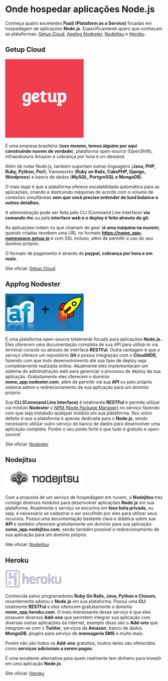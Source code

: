 # Onde hospedar aplicações Node.js

Conheça quatro excelentes **PaaS (Plataform as a Service)** focadas em hospedagem de aplicações **Node.js**. Especificamente quero que conheçam as plataformas: [Getup Cloud](http://getupcloud.com "Getup Cloud"), [Appfog Nodester](http://nodester.com "Appfog Nodester"), [Nodejitsu](http://nodejitsu.com "Nodejitsu") e [Heroku](http://www.heroku.com "Heroku").

## Getup Cloud

[![Getup Cloud](../images/getup-cloud.jpg "Getup Cloud")](http://getupcloud.com "Getup Cloud") 

É uma empresa brasileira (**isso mesmo, temos alguém por aqui construindo nuvem de verdade**), plataforma open-source (OpenShift), infraestrutura Amazon e cobrança por hora e on-demand.

Além de rodar Node.js, também suportam outras linguagens (**Java, PHP, Ruby, Python, Perl**), frameworks (**Ruby on Rails, CakePHP, Django, Wordpress**) e banco de dados (**MySQL, PortgreSQL e MongoDB**).

O mais legal é que a plataforma oferece escalabilidade automática para as aplicações, criando e destruindo máquinas de acordo com o volume de conexões simultâneas **sem que você precise entender de load balance e outros detalhes**.

A administração pode ser feita pelo CLI (Command Line Interface) **via comando rhc** ou pela **interface web e o deploy é feito através do git**.

As aplicações rodam no que chamam de gear (**é uma máquina na nuvem**), quando criadas recebem uma URL no formato **https://nome_app-namespace.getup.io** e com SSL incluso, além de permitir o uso do seu domínio próprio.

O formato de pagamento é através de **paypal, cobrança por hora e em reais**.

Site oficial: [Getup Cloud](http://getupcloud.com "Getup Cloud")

## Appfog Nodester

[![Appfog Nodester](../images/appfog-nodester.jpg "Appfog Nodester")](http://nodester.com "Appfog Nodester") 

É uma plataforma open-source totalmente focado para aplicações **Node.js.**. Eles oferecem uma documentação completa de sua API para utilizá-lo via terminal console ou através de interface **RESTFul**. Outra vantagem é que o serviço oferece um repositório **Git** e possui integração com o **Cloud9IDE**, fazendo com que todo desenvolvimento até sua fase de deploy seja completamente realizada online. Atualmente eles implementaram um sistema de administração web para gerenciar o processo de deploy da sua aplicação. Gratuitamente eles oferecem o domínio **nome_app.nodester.com**, além de permitir via sua **API** ou pelo próprio sistema admin o redirecionamento de sua aplicação para um domínio próprio.

Sua **CLI (Command Line Interface)** é totalmente **RESTFul** e permite utilizar via módulo **Nodester** o [NPM (Node Package Manager)](../npm-node-package-manager/ "NPM – Node Package Manager") no serviço fazendo com que seja instalado qualquer módulo em sua plataforma. Seu único defeito é que a plataforma é apenas dedicada para o **Node.js**, sendo necessário utilizar outro serviço de banco de dados para desenvolver uma aplicação completa. Porém o seu ponto forte é que tudo é gratuito e open-source!

Site oficial: [Nodester](http://nodester.com "Nodester")

## Nodejitsu

[![Nodejitsu](../images/nodejitsu.jpg "Nodejitsu")](http://nodejitsu.com "Nodejitsu") 

Com a proposta de um serviço de hospedagem em nuvem, o **Nodejitsu** traz consigo diversos módulos para desenvolver aplicações **Node.js** em sua plataforma. Atualmente o serviço se encontra em **fase beta privada**, ou seja, é necessário se cadastrar e ser escolhido por eles para utilizar seus recursos. Possui uma documentação bastante clara e didática sobre sua **API** e também oferecem gratuitamente um domínio para sua aplicação: **nome_app.nodejitsu.com**, sendo também possível o redirecionamento de sua aplicação para um domínio próprio.

Site oficial: [Nodejitsu](http://nodejitsu.com "Nodejitsu")

## Heroku

[![Heroku](../images/heroku.jpg "Heroku")](http://heroku.com "Heroku") 

Conhecida pelos programadores **Ruby On Rails, Java, Python e Closure**, recentemente adotou o **Node.js** em sua plataforma. Possui uma **CLI** totalmente **RESTFul** e eles oferecem gratuitamente o domínio **nome_app.heroku.com**. O mais interessante desse serviço é que eles possuem diversos **Add-ons** que permitem integrar sua aplicação com diversas outras aplicações da internet, exemplo disso são o **Add-ons** que integram-se com o **Twitter**, serviços da **Amazon**, banco de dados **MongoDB**, plugins para serviço de **mensageria SMS** e muito mais.

Porém não são todos os **Add-ons** gratuitos, muitos deles são oferecidos como **serviços adicionais a serem pagos.**

É uma excelente alternativa para quem realmente tem dinheiro para investir em uma aplicação **Node.js**.

Site oficial: [Heroku](http://www.heroku.com "Heroku")